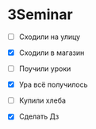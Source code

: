 # 3Seminar

* [ ] Сходили на улицу
* [x] Сходили в магазин
* [ ] Поучили уроки
* [x] Ура всё получилось
* [ ] Купили хлеба
* [x] Сделать Дз



